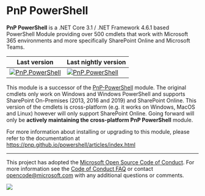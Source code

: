 ﻿# PnP PowerShell

**PnP PowerShell** is a .NET Core 3.1 / .NET Framework 4.6.1 based PowerShell Module providing over 500 cmdlets that work with Microsoft 365 environments and more specifically SharePoint Online and Microsoft Teams.

Last version | Last nightly version
-------------|---------------------
[![PnP.PowerShell](https://img.shields.io/powershellgallery/v/pnp.powershell)](https://www.powershellgallery.com/packages/PnP.PowerShell/) | [![PnP.PowerShell](https://img.shields.io/powershellgallery/v/pnp.powershell?include_prereleases)](https://www.powershellgallery.com/packages/PnP.PowerShell/)

This module is a successor of the [PnP-PowerShell](https://github.com/pnp/pnp-powershell) module. The original cmdlets only work on Windows and Windows PowerShell and supports SharePoint On-Premises (2013, 2016 and 2019) and SharePoint Online. This version of the cmdlets is cross-platform (e.g. it works on Windows, MacOS and Linux) however will only support SharePoint Online. Going forward will only be **actively maintaining the cross-platform PnP PowerShell** module.

For more information about installing or upgrading to this module, please refer to the documentation at https://pnp.github.io/powershell/articles/index.html

---
This project has adopted the [Microsoft Open Source Code of Conduct](https://opensource.microsoft.com/codeofconduct/). For more information see the [Code of Conduct FAQ](https://opensource.microsoft.com/codeofconduct/faq/) or contact [opencode@microsoft.com](mailto:opencode@microsoft.com) with any additional questions or comments.

<img src="https://telemetry.sharepointpnp.com/pnp-powershell/readme" /> 

